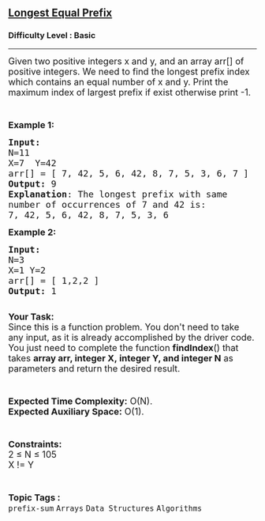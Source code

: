 <h2><a href="https://www.geeksforgeeks.org/problems/longest-equal-prefix3139/1?page=4&category=Arrays&sortBy=difficulty">Longest Equal Prefix</a></h2><h3>Difficulty Level : Basic</h3><hr><div class="problems_problem_content__Xm_eO"><p><span style="font-size:18px">Given two positive integers x and y, and an array arr[] of positive integers. We need to find the longest prefix index which contains an equal number of x and y. Print the maximum index of largest prefix if exist otherwise print -1.</span></p>

<p>&nbsp;</p>

<p><span style="font-size:18px"><strong>Example 1:</strong></span></p>

<pre><span style="font-size:18px"><strong>Input:
</strong>N=11
X=7  Y=42
arr[] = [ 7, 42, 5, 6, 42, 8, 7, 5, 3, 6, 7 ]
<strong>Output:</strong> 9
<strong>Explanation</strong>: The longest prefix with same 
number of occurrences of 7 and 42 is:
7, 42, 5, 6, 42, 8, 7, 5, 3, 6 </span></pre>

<p><span style="font-size:18px"><strong>Example 2:</strong></span></p>

<pre><span style="font-size:18px"><strong>Input:
</strong>N=3
X=1 Y=2 
arr[] = [ 1,2,2 ]
<strong>Output:</strong> 1
</span></pre>

<p><br>
<span style="font-size:18px"><strong>Your Task:</strong><br>
Since this is a function problem. You don't need to take any input, as it is already accomplished by the driver code. You just need to complete the function <strong>findIndex</strong>() that takes <strong>array arr, integer X,&nbsp;integer Y, and integer N</strong>&nbsp;as parameters and return the desired result.</span></p>

<p>&nbsp;</p>

<p><span style="font-size:18px"><strong>Expected Time Complexity:</strong> O(N).<br>
<strong>Expected Auxiliary Space:</strong> O(1).</span></p>

<p>&nbsp;</p>

<p><span style="font-size:18px"><strong>Constraints:</strong><br>
2 ≤ N ≤ 105<br>
X != Y</span></p>
</div><br><p><span style=font-size:18px><strong>Topic Tags : </strong><br><code>prefix-sum</code>&nbsp;<code>Arrays</code>&nbsp;<code>Data Structures</code>&nbsp;<code>Algorithms</code>&nbsp;